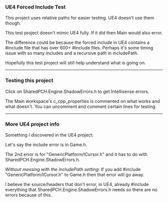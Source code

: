 ### UE4 Forced Include Test

This project uses relative paths for easier testing. UE4 doesn't use them though.

This test project doesn't mimic UE4 fully. If it did then Main would also error.

The difference could be because the forced include in UE4 contains a #include file that has over 600+ #include files. Perhaps it's some timing issue with so many includes and a recursive path in includePath.

Hopefully this test project will still help understand what is going on.

---
### Testing this project
Click on SharedPCH.Engine.ShadowErrors.h to get Intellisense errors.

The Main workspace's c_cpp_properties is commented on what works and what doesn't. You can uncomment and comment certain lines for testing.

---
### More UE4 project info

Something I discovered in the UE4 project:

Let's say the include error is in Game.h.

The 2nd error is for "GenericPlatform/ICursor.h" and it has to do with SharedPCH.Engine.ShadowErrors.h.

*Without messing with the includePath setting*: If you add #include "GenericPlatform/ICursor.h" to Game.h then that error will go away.

I believe the source/headers that don't error, in UE4, already #include everything that SharedPCH.Engine.ShadowErrors.h needs so there are no errors because of this. 
